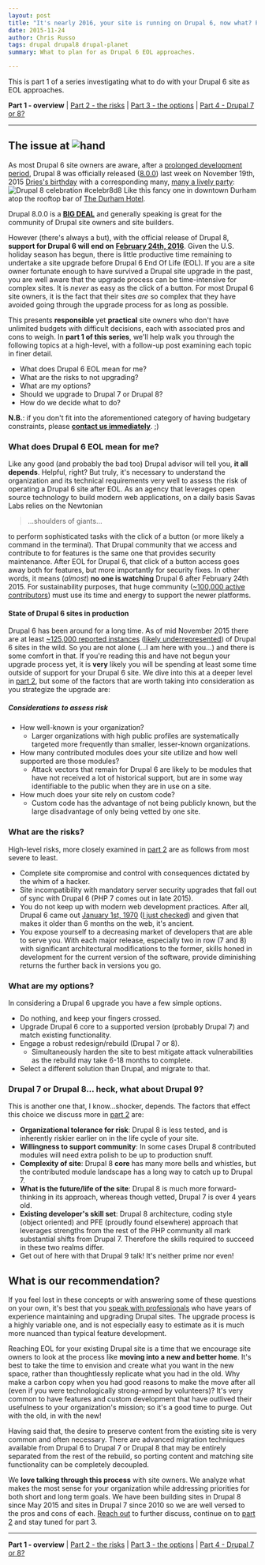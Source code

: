 ```yaml
---
layout: post
title: "It's nearly 2016, your site is running on Drupal 6, now what? Part 1: The overview"
date: 2015-11-24
author: Chris Russo
tags: drupal drupal8 drupal-planet
summary: What to plan for as Drupal 6 EOL approaches.

---
```

This is part 1 of a series investigating what to do with your Drupal 6 site as
EOL approaches.

**Part 1 - overview** \|
[Part 2 - the risks](/2015/12/10/drupal-6-part-2.html)
 \| [Part 3 - the options](/2016/01/25/drupal-6-part-3.html)
 \| [Part 4 - Drupal 7 or 8?](/2016/02/24/drupal-6-part-4.html)

*****

## The issue at <img src="/img/blog/hand.png" alt="hand">

As most Drupal 6 site owners are aware, after a [prolonged development period](https://www.drupal.org/core/dev-cycle), Drupal 8 was officially released ([8.0.0]((https://www.drupal.org/node/2619030))) last week on November 19th, 2015
[Dries's birthday](https://en.wikipedia.org/wiki/Dries_Buytaert) with a corresponding many, [many a lively party](https://twitter.com/hashtag/Celebr8D8?src=hash):
<img src="/img/blog/celebr8d8.jpg" alt="Drupal 8 celebration #celebr8d8">
<span class="caption">Like this fancy one in downtown Durham atop the rooftop bar of [The Durham Hotel](http://thedurham.com/).</span>

Drupal 8.0.0 is a [**BIG DEAL**](http://celebratedrupal8.com/) and generally speaking is great for the community of Drupal site owners and site builders.

However (there's always a but), with the official release of Drupal 8,
**support for Drupal 6 will end on** [**February 24th, 2016**](https://www.drupal.org/drupal-6-eol). Given the U.S. holiday
season has begun, there is little productive time remaining to undertake a site upgrade before Drupal 6 End Of Life (EOL). If you are a site owner fortunate enough to have survived a Drupal site
upgrade in the past, you are well aware that the upgrade process can be time-intensive for complex sites. It is _never_ as easy as the click of a button. For most Drupal 6 site owners, it is the fact
that their sites _are_ so complex that they have avoided going through the upgrade process for as long as possible.

This presents **responsible** yet **practical** site owners who don't have unlimited budgets with difficult decisions, each with associated
pros and cons to weigh. In **part 1 of this series**, we'll help walk you through the following topics at a high-level,
 with a follow-up post examining each topic in finer detail.

 + What does Drupal 6 EOL mean for me?
 + What are the risks to not upgrading?
 + What are my options?
 + Should we upgrade to Drupal 7 or Drupal 8?
 + How do we decide what to do?

**N.B.**: if you don't fit into the aforementioned category of having budgetary constraints, please [**contact us immediately**](/contact). ;)

### What does Drupal 6 EOL mean for me?

Like any good (and probably the bad too) Drupal advisor will tell you, **it all depends**. Helpful, right? But truly, it's necessary to understand the
organization and its
technical requirements very well to assess the risk of operating a Drupal 6 site after EOL.
As an agency that leverages open source technology to build modern web applications, on a daily basis Savas Labs relies on the Newtonian

> ...shoulders of giants...

to perform sophisticated tasks with the click of a button (or more likely a command in the terminal). That Drupal community that we access and contribute to
 for features
is the same one that provides security maintenance. After EOL for Drupal 6, that click of a button access goes away both for features, but more importantly
 for security fixes. In other words, it means (_almost_) **no one is watching** Drupal 6 after February 24th 2015. For sustainability purposes, that huge community
 ([~100,000 active contributors](https://www.drupal.org/#community-stats)) must use its time and energy to support the newer platforms.

#### State of Drupal 6 sites in production

Drupal 6 has been around for a long time. As of mid November 2015 there are at least
[~125,000 reported instances](https://www.drupal.org/project/usage/drupal) ([likely underrepresented](https://www.drupal.org/node/329620)) of
Drupal 6 sites in the wild. So you are not alone (...I am here with you...) and there is some comfort in that. If you're reading this and have not
begun your upgrade process yet, it is **very** likely you will be spending at least some time outside of support for your Drupal 6 site.
We dive into this at a deeper level in [part 2](/2015/12/10/drupal-6-part-2.html), but some of the factors that are worth taking into consideration as you strategize the upgrade are:

##### Considerations to assess risk
+ How well-known is your organization?
  + Larger organizations with high public profiles are systematically targeted more frequently than smaller, lesser-known organizations.
+ How many contributed modules does your site utilize and how well supported are those modules?
  + Attack vectors that remain for Drupal 6 are likely to be modules that have not received a lot of historical support, but are in some way identifiable to the public when they are in use on a site.
+ How much does your site rely on custom code?
  + Custom code has the advantage of not being publicly known, but the large disadvantage of only being vetted by one site.

### What are the risks?

High-level risks, more closely examined in [part 2](/2015/12/10/drupal-6-part-2.html) are as follows from most severe to least.

+ Complete site compromise and control with consequences dictated by the whim of a hacker.
+ Site incompatibility with mandatory server security upgrades that fall out of sync with Drupal 6 (PHP 7 comes out in late 2015).
+ You do not keep up with modern web development practices. After all, Drupal 6 came out [January 1st, 1970](http://stackoverflow.com/questions/1090869/why-is-1-1-1970-the-epoch-time) ([I just checked](https://www.drupal.org/drupal-6.0)) and given that makes it older than 6 months on the web, it's ancient.
+ You expose yourself to a decreasing market of developers that are able to serve you. With each major release, especially two in row (7 and 8) with significant architectural modifications to the former,
skills honed in development for the current version of the software, provide diminishing returns the further back in versions you go.

### What are my options?

In considering a Drupal 6 upgrade you have a few simple options.

 + Do nothing, and keep your fingers crossed.
 + Upgrade Drupal 6 core to a supported version (probably Drupal 7) and match existing functionality.
 + Engage a robust redesign/rebuild (Drupal 7 or 8).
   + Simultaneously harden the site to best mitigate attack vulnerabilities as the rebuild may take 6-18 months to complete.
 + Select a different solution than Drupal, and migrate to that.

### Drupal 7 or Drupal 8... heck, what about Drupal 9?

This is another one that, I know...shocker, depends. The factors that effect this choice we discuss more in [part 2](/2015/12/10/drupal-6-part-2.html) are:

 + **Organizational tolerance for risk**: Drupal 8 is less tested, and is inherently riskier earlier on in the life cycle of your site.
 + **Willingness to support community**: In some cases Drupal 8 contributed modules will need extra polish to be up to production snuff.
 + **Complexity of site**: Drupal 8 **core** has many more bells and whistles, but the contributed module landscape has a long way to catch up to Drupal 7.
 + **What is the future/life of the site**: Drupal 8 is much more forward-thinking in its approach, whereas though vetted, Drupal 7 is over 4 years old.
 + **Existing developer's skill set**: Drupal 8 architecture, coding style (object oriented) and PFE (proudly found elsewhere) approach that leverages strengths from the rest of the PHP community all mark
 substantial shifts from Drupal 7. Therefore the skills required to succeed in these two realms differ.
 + Get out of here with that Drupal 9 talk! It's neither prime nor even!

## What is our recommendation?

If you feel lost in these concepts or with answering some of these questions on your own, it's best that you [speak with professionals](/contact) who
have years of experience maintaining and upgrading Drupal sites. The upgrade process
is a highly variable one, and is not especially easy to estimate as it is much more nuanced than typical feature development.

Reaching EOL for your existing Drupal site is a time that we encourage site owners to look at the process like **moving into a new and better home**.
It's best to take the time to envision and create what you want in the new space, rather than thoughtlessly replicate what you had in the old.
Why make a carbon copy when you had good reasons to make the move after all (even if you were technologically strong-armed by volunteers)? It's very common to have
features and custom development that have outlived their usefulness to your organization's mission; so it's a good time to purge. Out with the old, in with the new!

Having said that, the desire to preserve content from the existing site is very common and often necessary. There are advanced
migration techniques available from Drupal 6 to Drupal 7 or Drupal 8 that may be entirely separated from the rest of the rebuild, so porting content
and matching site functionality can be completely decoupled.

We **love talking through this process** with site owners. We analyze what makes the most sense for your organization while addressing priorities for both short and long term goals.
We have been building sites in Drupal 8 since May 2015 and sites in Drupal 7
since 2010 so we are well versed to the pros and cons of each. [Reach out](/contact) to further discuss, continue on to [part 2](/2015/12/10/drupal-6-part-2.html) and stay tuned for part 3.

*****

**Part 1 - overview** \|
[Part 2 - the risks](/2015/12/10/drupal-6-part-2.html)
 \| [Part 3 - the options](/2016/01/25/drupal-6-part-3.html)
 \| [Part 4 - Drupal 7 or 8?](/2016/02/24/drupal-6-part-4.html)

